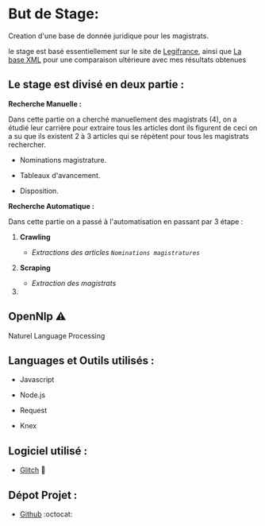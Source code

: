 # But de Stage:

Creation d'une base de donnée juridique pour les magistrats.


le stage est basé essentiellement sur le site de [Legifrance](https://www.legifrance.gouv.fr/), ainsi que [La base XML]( https://www.steinertriples.fr/ncohen/data/nominations_JORF/) pour une comparaison ultérieure avec mes résultats obtenues 

Le stage est divisé en deux partie :
  ------------------------------------

**Recherche Manuelle :**

Dans cette partie on a cherché manuellement des magistrats (4), on a étudié leur carrière pour extraire tous les articles dont ils figurent de ceci on a su que ils existent 2 à 3 articles qui se répètent pour tous les magistrats rechercher.

- Nominations magistrature.

- Tableaux d'avancement.

- Disposition.


**Recherche Automatique :**

Dans cette partie on a passé à l'automatisation en passant par 3 étape :


 1. **Crawling** 
     - *Extractions des articles `Nominations magistratures`*
 
 2. **Scraping** 
     - *Extraction des magistrats*

 3.



## OpenNlp :warning:

Naturel Language Processing 


## Languages et Outils utilisés :
 
- Javascript

- Node.js

- Request

- Knex


## Logiciel utilisé :

- [Glitch](https://glitch.com) :flags:

## Dépot Projet :

- [Github](https://github.com/) :octocat:
